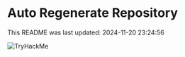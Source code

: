# Auto Regenerate Repository

This README was last updated: 2024-11-20 23:24:56

 ![TryHackMe](https://tryhackme.com/badge/533634)